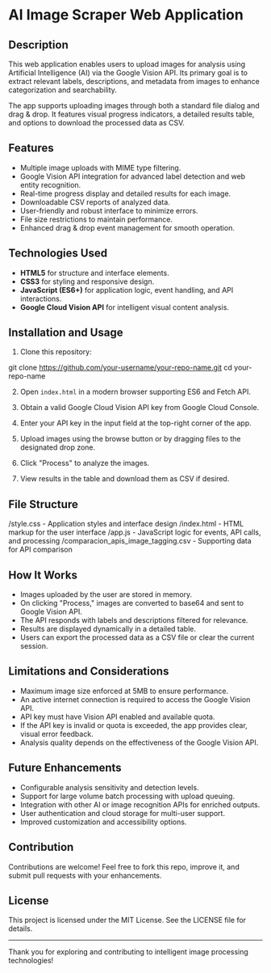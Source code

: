 # AI Image Scraper Web Application

## Description

This web application enables users to upload images for analysis using Artificial Intelligence (AI) via the Google Vision API. Its primary goal is to extract relevant labels, descriptions, and metadata from images to enhance categorization and searchability.

The app supports uploading images through both a standard file dialog and drag & drop. It features visual progress indicators, a detailed results table, and options to download the processed data as CSV.

## Features

- Multiple image uploads with MIME type filtering.
- Google Vision API integration for advanced label detection and web entity recognition.
- Real-time progress display and detailed results for each image.
- Downloadable CSV reports of analyzed data.
- User-friendly and robust interface to minimize errors.
- File size restrictions to maintain performance.
- Enhanced drag & drop event management for smooth operation.

## Technologies Used

- **HTML5** for structure and interface elements.
- **CSS3** for styling and responsive design.
- **JavaScript (ES6+)** for application logic, event handling, and API interactions.
- **Google Cloud Vision API** for intelligent visual content analysis.

## Installation and Usage

1. Clone this repository:

git clone https://github.com/your-username/your-repo-name.git
cd your-repo-name


2. Open `index.html` in a modern browser supporting ES6 and Fetch API.

3. Obtain a valid Google Cloud Vision API key from Google Cloud Console.

4. Enter your API key in the input field at the top-right corner of the app.

5. Upload images using the browse button or by dragging files to the designated drop zone.

6. Click "Process" to analyze the images.

7. View results in the table and download them as CSV if desired.

## File Structure

/style.css - Application styles and interface design
/index.html - HTML markup for the user interface
/app.js - JavaScript logic for events, API calls, and processing
/comparacion_apis_image_tagging.csv - Supporting data for API comparison


## How It Works

- Images uploaded by the user are stored in memory.
- On clicking "Process," images are converted to base64 and sent to Google Vision API.
- The API responds with labels and descriptions filtered for relevance.
- Results are displayed dynamically in a detailed table.
- Users can export the processed data as a CSV file or clear the current session.

## Limitations and Considerations

- Maximum image size enforced at 5MB to ensure performance.
- An active internet connection is required to access the Google Vision API.
- API key must have Vision API enabled and available quota.
- If the API key is invalid or quota is exceeded, the app provides clear, visual error feedback.
- Analysis quality depends on the effectiveness of the Google Vision API.

## Future Enhancements

- Configurable analysis sensitivity and detection levels.
- Support for large volume batch processing with upload queuing.
- Integration with other AI or image recognition APIs for enriched outputs.
- User authentication and cloud storage for multi-user support.
- Improved customization and accessibility options.

## Contribution

Contributions are welcome! Feel free to fork this repo, improve it, and submit pull requests with your enhancements.

## License

This project is licensed under the MIT License. See the LICENSE file for details.

---

Thank you for exploring and contributing to intelligent image processing technologies!
